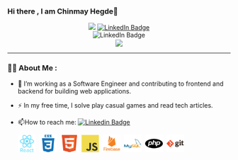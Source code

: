 ### Hi there , I am Chinmay Hegde👋

<!--
**chinmay007rh/chinmay007rh** is a ✨ _special_ ✨ repository because its `README.md` (this file) appears on your GitHub profile.

Here are some ideas to get you started:

- 🔭 I’m currently working on ...
- 🌱 I’m currently learning ...
- 👯 I’m looking to collaborate on ...
- 🤔 I’m looking for help with ...
- 💬 Ask me about ...
- 📫 How to reach me: ...
- 😄 Pronouns: ...
- ⚡ Fun fact: ...
-->

<div id="header" align="center">
  <img src="https://media.giphy.com/media/gjrYDwbjnK8x36xZIO/giphy.gif" width="200"/>
  <a href="https://www.linkedin.com/in/chinmayhegde07/">
    <img src="https://img.shields.io/badge/LinkedIn-blue?style=for-the-badge&logo=linkedin&logoColor=white" alt="LinkedIn Badge"/>
  </a>
</div>
<div align="center" id="badges">
   <img src="https://img.shields.io/badge/LinkedIn-blue?style=for-the-badge&logo=linkedin&logoColor=white" alt="LinkedIn Badge"/>
</div>
<div align="center" id="poster">
  <img src="https://media.giphy.com/media/v1.Y2lkPTc5MGI3NjExeWY1NzYwMmhoeHRudXZpNWNmeHh0bmpuMDl2ZWZrZ2JxYzI0bjBvZSZlcD12MV9pbnRlcm5hbF9naWZfYnlfaWQmY3Q9Zw/1GEATImIxEXVR79Dhk/giphy.gif" align="center" />
</div>

---

### :man_technologist: About Me :

- :telescope: I’m working as a Software Engineer and contributing to frontend and backend for building web applications.
  
- :zap: In my free time, I solve play casual games and read tech articles.

- :mailbox:How to reach me: [![Linkedin Badge](https://img.shields.io/badge/-kakbar-blue?style=flat&logo=Linkedin&logoColor=white)](https://www.linkedin.com/in/chinmayhegde07/)

  <div>
  <img src="https://github.com/devicons/devicon/blob/master/icons/react/react-original-wordmark.svg" title="React" alt="React" width="40" height="40"/>&nbsp;
  <img src="https://github.com/devicons/devicon/blob/master/icons/css3/css3-plain-wordmark.svg"  title="CSS3" alt="CSS" width="40" height="40"/>&nbsp;
  <img src="https://github.com/devicons/devicon/blob/master/icons/html5/html5-original.svg" title="HTML5" alt="HTML" width="40" height="40"/>&nbsp;
  <img src="https://github.com/devicons/devicon/blob/master/icons/javascript/javascript-original.svg" title="JavaScript" alt="JavaScript" width="40" height="40"/>&nbsp;
  <img src="https://github.com/devicons/devicon/blob/master/icons/firebase/firebase-plain-wordmark.svg" title="Firebase" alt="Firebase" width="40" height="40"/>&nbsp;
  <img src="https://github.com/devicons/devicon/blob/master/icons/mysql/mysql-original-wordmark.svg" title="MySQL"  alt="MySQL" width="40" height="40"/>&nbsp;
  <img src="https://github.com/devicons/devicon/blob/master/icons/php/php-plain.svg" title="MySQL"  alt="MySQL" width="40" height="40"/>&nbsp;
  <img src="https://github.com/devicons/devicon/blob/master/icons/git/git-original-wordmark.svg" title="Git" **alt="Git" width="40" height="40"/>
</div>

